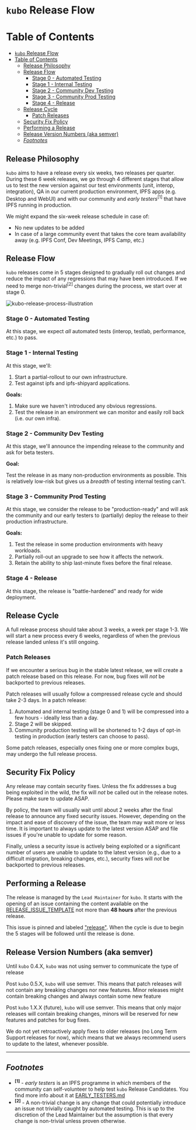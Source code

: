 # `kubo` Release Flow

# Table of Contents

- [`kubo` Release Flow](#kubo-release-flow)
- [Table of Contents](#table-of-contents)
  - [Release Philosophy](#release-philosophy)
  - [Release Flow](#release-flow)
    - [Stage 0 - Automated Testing](#stage-0---automated-testing)
    - [Stage 1 - Internal Testing](#stage-1---internal-testing)
    - [Stage 2 - Community Dev Testing](#stage-2---community-dev-testing)
    - [Stage 3 - Community Prod Testing](#stage-3---community-prod-testing)
    - [Stage 4 - Release](#stage-4---release)
  - [Release Cycle](#release-cycle)
    - [Patch Releases](#patch-releases)
  - [Security Fix Policy](#security-fix-policy)
  - [Performing a Release](#performing-a-release)
  - [Release Version Numbers (aka semver)](#release-version-numbers-aka-semver)
  - [_Footnotes_](#footnotes)

## Release Philosophy

`kubo` aims to have a release every six weeks, two releases per quarter. During these 6 week releases, we go through 4 different stages that allow us to test the new version against our test environments (unit, interop, integration), QA in our current production environment, IPFS apps (e.g. Desktop and WebUI) and with our community and _early testers_<sup>[1]</sup> that have IPFS running in production.

We might expand the six-week release schedule in case of:

- No new updates to be added
- In case of a large community event that takes the core team availability away (e.g. IPFS Conf, Dev Meetings, IPFS Camp, etc.)

## Release Flow

`kubo` releases come in 5 stages designed to gradually roll out changes and reduce the impact of any regressions that may have been introduced. If we need to merge non-trivial<sup>[2]</sup> changes during the process, we start over at stage 0.

![kubo-release-process-illustration](https://user-images.githubusercontent.com/618519/62986422-653fee00-bdf0-11e9-8f61-197117b61da2.png)

### Stage 0 - Automated Testing

At this stage, we expect _all_ automated tests (interop, testlab, performance, etc.) to pass.

### Stage 1 - Internal Testing

At this stage, we'll:

1. Start a partial-rollout to our own infrastructure.
2. Test against ipfs and ipfs-shipyard applications.

**Goals:**

1. Make sure we haven't introduced any obvious regressions.
2. Test the release in an environment we can monitor and easily roll back (i.e. our own infra).

### Stage 2 - Community Dev Testing

At this stage, we'll announce the impending release to the community and ask for beta testers.

**Goal:**

Test the release in as many non-production environments as possible. This is relatively low-risk but gives us a _breadth_ of testing internal testing can't.

### Stage 3 - Community Prod Testing

At this stage, we consider the release to be "production-ready" and will ask the community and our early testers to (partially) deploy the release to their production infrastructure.

**Goals:**

1. Test the release in some production environments with heavy workloads.
2. Partially roll-out an upgrade to see how it affects the network.
3. Retain the ability to ship last-minute fixes before the final release.

### Stage 4 - Release

At this stage, the release is "battle-hardened" and ready for wide deployment.

## Release Cycle

A full release process should take about 3 weeks, a week per stage 1-3. We will start a new process every 6 weeks, regardless of when the previous release landed unless it's still ongoing.

### Patch Releases

If we encounter a serious bug in the stable latest release, we will create a patch release based on this release. For now, bug fixes will _not_ be backported to previous releases.

Patch releases will usually follow a compressed release cycle and should take 2-3 days. In a patch release:

1. Automated and internal testing (stage 0 and 1) will be compressed into a few hours - ideally less than a day.
2. Stage 2 will be skipped.
3. Community production testing will be shortened to 1-2 days of opt-in testing in production (early testers can choose to pass).

Some patch releases, especially ones fixing one or more complex bugs, may undergo the full release process.

## Security Fix Policy

Any release may contain security fixes. Unless the fix addresses a bug being exploited in the wild, the fix will _not_ be called out in the release notes. Please make sure to update ASAP.

By policy, the team will usually wait until about 2 weeks after the final release to announce any fixed security issues. However, depending on the impact and ease of discovery of the issue, the team may wait more or less time. It is important to always update to the latest version ASAP and file issues if you're unable to update for some reason.

Finally, unless a security issue is actively being exploited or a significant number of users are unable to update to the latest version (e.g., due to a difficult migration, breaking changes, etc.), security fixes will _not_ be backported to previous releases.

## Performing a Release

The release is managed by the `Lead Maintainer` for `kubo`. It starts with the opening of an issue containing the content available on the [RELEASE_ISSUE_TEMPLATE](./RELEASE_ISSUE_TEMPLATE.md) not more than **48 hours** after the previous release.

This issue is pinned and labeled ["release"](https://github.com/stateless-minds/kubo/issues?utf8=%E2%9C%93&q=is%3Aissue+is%3Aopen+label%3Arelease). When the cycle is due to begin the 5 stages will be followed until the release is done.

## Release Version Numbers (aka semver)

Until `kubo` 0.4.X, `kubo` was not using semver to communicate the type of release

Post `kubo` 0.5.X, `kubo` will use semver. This means that patch releases will not contain any breaking changes nor new features. Minor releases might contain breaking changes and always contain some new feature

Post `kubo` 1.X.X (future), `kubo` will use semver. This means that only major releases will contain breaking changes, minors will be reserved for new features and patches for bug fixes.

We do not yet retroactively apply fixes to older releases (no Long Term Support releases for now), which means that we always recommend users to update to the latest, whenever possible.

----------------------------

## _Footnotes_

- <sup>**[1]**</sup> - _early testers_ is an IPFS programme in which members of the community can self-volunteer to help test `kubo` Release Candidates. You find more info about it at [EARLY_TESTERS.md](./EARLY_TESTERS.md)
- <sup>**[2]**</sup> - A non-trivial change is any change that could potentially introduce an issue not trivially caught by automated testing. This is up to the discretion of the Lead Maintainer but the assumption is that every change is non-trivial unless proven otherwise.
